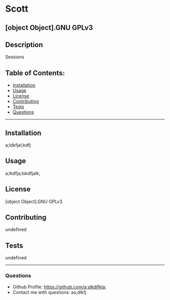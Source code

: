 
# **Scott**
[object Object].GNU GPLv3
 -------------------------------
## Description 
  Sessions

## Table of Contents:
  * [Installation](#installation)
  * [Usage](#usage)
  * [License](#license)
  * [Contributing](#contributing)
  * [Tests](#tests)
  * [Questions](#questions)
 --------------------------------- 
## Installation
  a;ldkfjal;kdfj

## Usage
  a;lkdfja;lskdfjalk;

## License
  [object Object].GNU GPLv3

## Contributing
  undefined

## Tests
  undefined

 ---------------------------------
### Questions
* Github Profile: https://github.com/a;slkdjfkla;
* Contact me with questions: as;dlkfj
